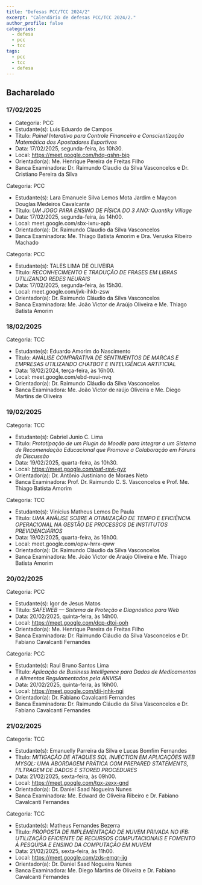 ```yaml
---
title: "Defesas PCC/TCC 2024/2"
excerpt: "Calendário de defesas PCC/TCC 2024/2."
author_profile: false
categories:
  - defesa
  - pcc 
  - tcc
tags:
  - pcc 
  - tcc 
  - defesa
---
```


## Bacharelado

### 17/02/2025

- Categoria: PCC
- Estudante(s): Luís Eduardo de Campos
- Título:  *Painel Interativo para Controle Financeiro e Conscientização Matemática dos Apostadores Esportivos*
- Data: 17/02/2025, segunda-feira, às 10h30.
- Local: https://meet.google.com/hdq-qshn-bip
- Orientador(a): Me. Henrique Pereira de Freitas Filho
- Banca Examinadora: Dr. Raimundo Claudio da Silva Vasconcelos e Dr. Cristiano Pereira da Silva		

Categoria: PCC
- Estudante(s): Lara Emanuele Silva Lemos Mota Jardim e Maycon Douglas Medeiros Cavalcante
- Título:  *UM JOGO PARA ENSINO DE FÍSICA DO 3 ANO: Quantiky Village*
- Data: 17/02/2025, segunda-feira, às 14h00.
- Local: meet.google.com/sbx-ixnu-apb
- Orientador(a): Dr. Raimundo Claudio da Silva Vasconcelos
- Banca Examinadora: Me. Thiago Batista Amorim e Dra. Veruska Ribeiro Machado

Categoria: PCC
- Estudante(s): TALES LIMA DE OLIVEIRA
- Título:  *RECONHECIMENTO E TRADUÇÃO DE FRASES EM LIBRAS UTILIZANDO REDES NEURAIS*
- Data: 17/02/2025, segunda-feira, às 15h30.
- Local: meet.google.com/jvk-ihkb-zsw
- Orientador(a): Dr. Raimundo Cláudio da Silva Vasconcelos
- Banca Examinadora: Me. João Victor de Araújo Oliveira e Me. Thiago Batista Amorim

### 18/02/2025

Categoria: TCC
- Estudante(s): Eduardo Amorim do Nascimento
- Título:  *ANÁLISE COMPARATIVA DE SENTIMENTOS DE MARCAS E EMPRESAS UTILIZANDO CHATBOT E INTELIGÊNCIA ARTIFICIAL*
- Data: 18/02/2024, terça-feira, às 16h00.
- Local: meet.google.com/ebd-nuui-nvq		
- Orientador(a): Dr. Raimundo Cláudio da Silva Vasconcelos
- Banca Examinadora: Me. João Victor de raújo Oliveira e Me. Diego Martins de Oliveira

### 19/02/2025

Categoria: TCC
- Estudante(s): Gabriel Junio C. Lima
- Título:  *Prototipação de um Plugin do Moodle para Integrar a um Sistema de Recomendação Educacional que Promove a Colaboração em Fóruns de Discussão*
- Data: 19/02/2025, quarta-feira, às 10h30.
- Local: https://meet.google.com/oaf-rsvi-gyz
- Orientador(a): Dr. Antônio Justiniano de Moraes Neto
- Banca Examinadora: Prof. Dr. Raimundo C. S. Vasconcelos e Prof. Me. Thiago Batista Amorim

Categoria: TCC
- Estudante(s): Vinícius Matheus Lemos De Paula
- Título:  *UMA ANÁLISE SOBRE A OTIMIZAÇÃO DE TEMPO E EFICIÊNCIA OPERACIONAL NA GESTÃO DE PROCESSOS DE INSTITUTOS PREVIDENCIÁRIOS*
- Data: 19/02/2025, quarta-feira, às 16h00.
- Local: meet.google.com/opw-hrrx-qww
- Orientador(a): Dr. Raimundo Cláudio da Silva Vasconcelos
- Banca Examinadora: Me. João Victor de Araújo Oliveira e Me. Thiago Batista Amorim

### 20/02/2025

Categoria: PCC
- Estudante(s): Igor de Jesus Matos
- Título:  *SAFEWEB — Sistema de Proteção e Diagnóstico para Web*
- Data: 20/02/2025, quinta-feira, às 14h00.
- Local: https://meet.google.com/dcp-dtoi-ooh
- Orientador(a): Me. Henrique Pereira de Freitas Filho
- Banca Examinadora: Dr. Raimundo Cláudio da Silva Vasconcelos e Dr. Fabiano Cavalcanti Fernandes

Categoria: PCC
- Estudante(s): Raul Bruno Santos Lima
- Título:  *Aplicação de Business Intelligence para Dados de Medicamentos e Alimentos Regulamentados pela ANVISA*
- Data: 20/02/2025, quinta-feira, às 16h00.
- Local: https://meet.google.com/dii-jnhk-ngi
- Orientador(a): Dr. Fabiano Cavalcanti Fernandes
- Banca Examinadora: Dr. Raimundo Cláudio da Silva Vasconcelos e Dr. Fabiano Cavalcanti Fernandes

### 21/02/2025

Categoria: TCC
- Estudante(s): Emanuelly Parreira da Silva e Lucas Bomfim Fernandes
- Título:  *MITIGAÇÃO DE ATAQUES SQL INJECTION EM APLICAÇÕES WEB MYSQL: UMA ABORDAGEM PRÁTICA COM PREPARED STATEMENTS, FILTRAGEM DE DADOS E STORED PROCEDURES*
- Data: 21/02/2025, sexta-feira, às 09h00.
- Local:  https://meet.google.com/tgx-zexx-gnd
- Orientador(a): Dr. Daniel Saad Nogueira Nunes
- Banca Examinadora: Me. Edward de Oliveira Ribeiro e Dr. Fabiano Cavalcanti Fernandes

Categoria: TCC
- Estudante(s): Matheus Fernandes Bezerra
- Título:  *PROPOSTA DE IMPLEMENTAÇÃO DE NUVEM PRIVADA NO IFB: UTILIZAÇÃO EFICIENTE DE RECURSOS COMPUTACIONAIS E FOMENTO À PESQUISA E ENSINO DA COMPUTAÇÃO EM NUVEM*
- Data: 21/02/2025, sexta-feira, às 11h00.
- Local:  https://meet.google.com/zds-emqr-jjg
- Orientador(a): Dr. Daniel Saad Nogueira Nunes
- Banca Examinadora: Me. Diego Martins de Oliveira e Dr. Fabiano Cavalcanti Fernandes
